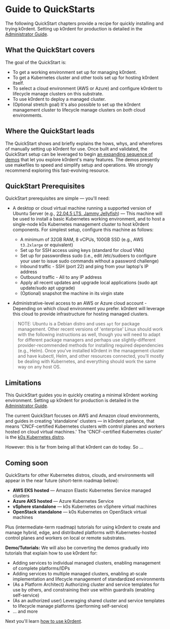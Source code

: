 # Guide to QuickStarts

The following QuickStart chapters provide a recipe for quickly installing and trying k0rdent. Setting up k0rdent for production is detailed in the [Administrator Guide](admin-before.md).

## What the QuickStart covers

The goal of the QuickStart is:

* To get a working environment set up for managing k0rdent.
* To get a Kubernetes cluster and other tools set up for hosting k0rdent itself.
* To select a cloud environment (AWS or Azure) and configure k0rdent to lifecycle manage clusters on this substrate.
* To use k0rdent to deploy a managed cluster.
* (Optional stretch goal) It's also possible to set up the k0rdent management cluster to lifecycle manage clusters on _both_ cloud environments.

## Where the QuickStart leads

The QuickStart shows and briefly explains the hows, whys, and wherefores of manually setting up k0rdent for use. Once built and validated, the QuickStart setup can be leveraged to begin [an expanding sequence of demos](https://github.com/k0rdent/demos) that let you explore k0rdent's many features. The demos presently use makefiles to speed and simplify setup and operations. We strongly recommend exploring this fast-evolving resource.

## QuickStart Prerequisites

QuickStart prerequisites are simple &mdash; you'll need:

* A desktop or cloud virtual machine running a supported version of Ubuntu Server (e.g., [22.04.5 LTS, Jammy Jellyfish](https://releases.ubuntu.com/jammy/)) &mdash; This machine will be used to install a basic Kubernetes working environment, and to host a single-node k0s Kubernetes management cluster to host k0rdent components. For simplest setup, configure this machine as follows:

    * A minimum of 32GB RAM, 8 vCPUs, 100GB SSD (e.g., AWS `t3.2xlarge` or equivalent)
    * Set up for SSH access using keys (standard for cloud VMs)
    * Set up for passwordless sudo (i.e., edit /etc/sudoers to configure your user to issue sudo commands without a password challenge)
    * Inbound traffic - SSH (port 22) and ping from your laptop's IP address
    * Outbound traffic - All to any IP address
    * Apply all recent updates and upgrade local applications (sudo apt update/sudo apt upgrade)
    * (Optional) snapshot the machine in its virgin state

* Administrative-level access to an AWS or Azure cloud account - Depending on which cloud environment you prefer. k0rdent will leverage this cloud to provide infrastructure for hosting managed clusters.

> NOTE: 
> Ubuntu is a Debian distro and uses `apt` for package management. Other recent versions of 'enterprise' Linux should work with the following instructions as well, though you will need to adapt for different package managers and perhaps use slightly-different provider-recommended methods for installing required dependencies (e.g., Helm). Once you've installed k0rdent in the management cluster and have kubectl, Helm, and other resources connected, you'll mostly be dealing with Kubernetes, and everything should work the same way on any host OS.

## Limitations

This QuickStart guides you in quickly creating a minimal k0rdent working environment. Setting up k0rdent for production is detailed in the [Administrator Guide](admin-before.md).

The current QuickStart focuses on AWS and Amazon cloud environments, and guides in creating 'standalone' clusters &mdash; in k0rdent parlance, that means 'CNCF-certified Kubernetes clusters with control planes and workers hosted on cloud virtual machines.' The 'CNCF-certified Kubernetes cluster' is the [k0s Kubernetes distro](https://k0sproject.io).

However: this is far from being all that k0rdent can do today. So ...

## Coming soon

QuickStarts for other Kubernetes distros, clouds, and environments will appear in the near future (short-term roadmap below):

* **AWS EKS hosted** &mdash; Amazon Elastic Kubernetes Service managed clusters 
* **Azure AKS hosted** &mdash; Azure Kubernetes Service
* **vSphere standalone** &mdash; k0s Kubernetes on vSphere virtual machines
* **OpenStack standalone** &mdash; k0s Kubernetes on OpenStack virtual machines

Plus (intermediate-term roadmap) tutorials for using k0rdent to create and manage hybrid, edge, and distributed platforms with Kubernetes-hosted control planes and workers on local or remote substrates.

**Demo/Tutorials:** We will also be converting the demos gradually into tutorials that explain how to use k0rdent for:

* Adding services to individual managed clusters, enabling management of complete platforms/IDPs
* Adding services to multiple managed clusters, enabling at-scale implementation and lifecycle management of standardized environments
* (As a Platform Architect) Authorizing cluster and service templates for use by others, and constraining their use within guardrails (enabling self-service)
* (As an authorized user) Leveraging shared cluster and service templates to lifecycle manage platforms (performing self-service)
* ... and more

Next you'll learn [how to use k0rdent](quickstart-1-mgmt-node-and-cluster.md).

